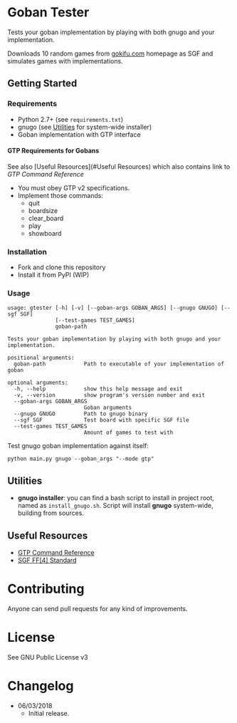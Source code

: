 # Goban Tester
Tests your goban implementation by playing with both gnugo and your implementation.

Downloads 10 random games from [gokifu.com](http://gokifu.com/index.php) homepage as SGF and simulates games with implementations.

## Getting Started
### Requirements
 * Python 2.7+ (see `requirements.txt`)
 * gnugo (see [Utilities](#Utilities) for system-wide installer)
 * Goban implementation with GTP interface
 
#### GTP Requirements for Gobans
See also [Useful Resources](#Useful Resources) which also contains link to _GTP Command Reference_

 * You must obey GTP v2 specifications.
 * Implement those commands:
   * quit
   * boardsize
   * clear_board
   * play
   * showboard
 
### Installation
 * Fork and clone this repository
 * Install it from PyPI (WIP)
 
### Usage
    usage: gtester [-h] [-v] [--goban-args GOBAN_ARGS] [--gnugo GNUGO] [--sgf SGF]
                   [--test-games TEST_GAMES]
                   goban-path
    
    Tests your goban implementation by playing with both gnugo and your
    implementation.
    
    positional arguments:
      goban-path            Path to executable of your implementation of goban
    
    optional arguments:
      -h, --help            show this help message and exit
      -v, --version         show program's version number and exit
      --goban-args GOBAN_ARGS
                            Goban arguments
      --gnugo GNUGO         Path to gnugo binary
      --sgf SGF             Test board with specific SGF file
      --test-games TEST_GAMES
                            Amount of games to test with

Test gnugo goban implementation against itself:

    python main.py gnugo --goban_args "--mode gtp" 

 
## Utilities
 * **gnugo installer**: you can find a bash script to install in project root, named as `install_gnugo.sh`. Script will install __gnugo__ system-wide, building from sources.

## Useful Resources
 * [GTP Command Reference](https://www.gnu.org/software/gnugo/gnugo_19.html#SEC200)
 * [SGF FF[4] Standard](https://www.red-bean.com/sgf/)

# Contributing
Anyone can send pull requests for any kind of improvements.

# License
See GNU Public License v3

# Changelog
 * 06/03/2018
    * Initial release.
